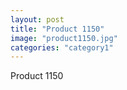 ```yaml
---
layout: post
title: "Product 1150"
image: "product1150.jpg"
categories: "category1"
---
```

Product 1150
